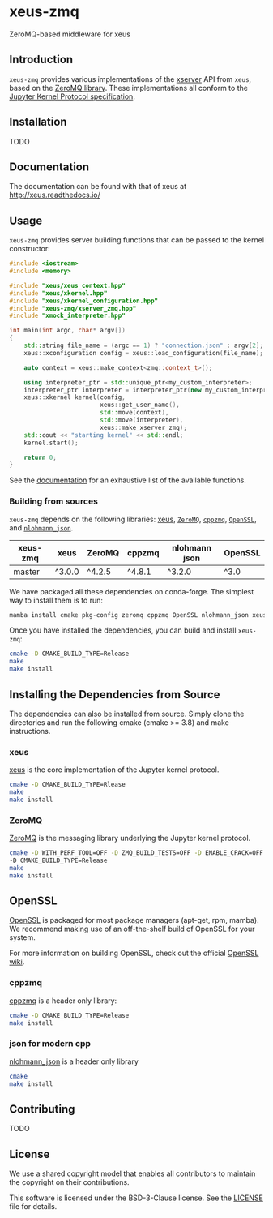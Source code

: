 # xeus-zmq

ZeroMQ-based middleware for xeus

## Introduction

`xeus-zmq` provides various implementations of the [xserver](https://github.com/jupyter-xeus/xeus/blob/main/include/xeus/xserver.hpp)
API from `xeus`, based on the [ZeroMQ library](https://zeromq.org/). These implementations all conform to the
[Jupyter Kernel Protocol specification](https://jupyter-client.readthedocs.io/en/stable/messaging.html).

## Installation

TODO

## Documentation

The documentation can be found with that of xeus at http://xeus.readthedocs.io/

## Usage

`xeus-zmq` provides server building functions that can be passed to the kernel constructor:


```cpp
#include <iostream>
#include <memory>

#include "xeus/xeus_context.hpp"
#include "xeus/xkernel.hpp"
#include "xeus/xkernel_configuration.hpp"
#include "xeus-zmq/xserver_zmq.hpp"
#include "xmock_interpreter.hpp"

int main(int argc, char* argv[])
{
    std::string file_name = (argc == 1) ? "connection.json" : argv[2];
    xeus::xconfiguration config = xeus::load_configuration(file_name);

    auto context = xeus::make_context<zmq::context_t>();

    using interpreter_ptr = std::unique_ptr<my_custom_interpreter>;
    interpreter_ptr interpreter = interpreter_ptr(new my_custom_interpreter());
    xeus::xkernel kernel(config,
                         xeus::get_user_name(),
                         std::move(context),
                         std::move(interpreter),
                         xeus::make_xserver_zmq);
    std::cout << "starting kernel" << std::endl;
    kernel.start();

    return 0;
}
```

See the [documentation](http://xeus.readthedocs.io/) for an exhaustive list of the available functions.

### Building from sources

`xeus-zmq` depends on the following libraries: [xeus](https://github.com/jupyter-xeus/xeus), [`ZeroMQ`](https://github.com/zeromq/libzmq),
[`cppzmq`](https://github.com/zeromq/cppzmq), [`OpenSSL`](https://github.com/openssl/openssl), and [`nlohmann_json`](https://github.com/nlohmann/json).

| xeus-zmq |  xeus   | ZeroMQ  | cppzmq  | nlohmann json | OpenSSL |
|----------|---------|---------|---------|---------------|---------|
| master   | ^3.0.0  | ^4.2.5  | ^4.8.1  |     ^3.2.0    | ^3.0    |


We have packaged all these dependencies on conda-forge. The simplest way to install them is to run:

```bash
mamba install cmake pkg-config zeromq cppzmq OpenSSL nlohmann_json xeus -c conda-forge
```

Once you have installed the dependencies, you can build and install `xeus-zmq`:

```bash
cmake -D CMAKE_BUILD_TYPE=Release
make
make install
```

## Installing the Dependencies from Source

The dependencies can also be installed from source. Simply clone the directories and run the following cmake (cmake >= 3.8)  and make instructions.

### xeus

[xeus](https://github.com/jupyter-xeus/xeus) is the core implementation of the Jupyter kernel protocol.
```bash
cmake -D CMAKE_BUILD_TYPE=Rlease
make
make install
```

### ZeroMQ

[ZeroMQ](https://github.com/zeromq/libzmq) is the messaging library underlying the Jupyter kernel protocol.

```bash
cmake -D WITH_PERF_TOOL=OFF -D ZMQ_BUILD_TESTS=OFF -D ENABLE_CPACK=OFF
-D CMAKE_BUILD_TYPE=Release
make
make install
```

## OpenSSL

[OpenSSL](https://www.openssl.org/) is packaged for most package managers (apt-get, rpm, mamba).
We recommend making use of an off-the-shelf build of OpenSSL for your system.

For more information on building OpenSSL, check out the official [OpenSSL wiki](https://wiki.openssl.org/index.php/Compilation_and_Installation).

### cppzmq

[cppzmq](https://github.com/zeromq/cppzmq) is a header only library:

```bash
cmake -D CMAKE_BUILD_TYPE=Release
make install
```

### json for modern cpp

[nlohmann_json](https://github.com/nlohmann/json) is a header only library

```bash
cmake
make install
```

## Contributing

TODO

## License

We use a shared copyright model that enables all contributors to maintain the
copyright on their contributions.

This software is licensed under the BSD-3-Clause license. See the [LICENSE](LICENSE) file for details.
